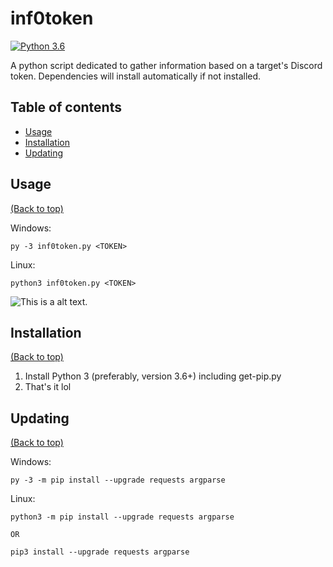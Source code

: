 # inf0token

[![Python 3.6](https://img.shields.io/badge/Python-3.6-blue.svg)](https://www.python.org/download/releases/3.0/)

A python script dedicated to gather information based on a target's Discord token. Dependencies will install automatically if not installed. 

## Table of contents

- [Usage](#usage)
- [Installation](#installation)
- [Updating](#updating)

## Usage

[(Back to top)](#table-of-contents)

Windows:
```
py -3 inf0token.py <TOKEN>
```

Linux:
```
python3 inf0token.py <TOKEN>
```


![This is a alt text.](https://www.nicepng.com/png/detail/146-1466328_527-images-about-anime-manga-png.png "ily <3")

## Installation

[(Back to top)](#table-of-contents)

1. Install Python 3 (preferably, version 3.6+) including get-pip.py
2. That's it lol

## Updating

[(Back to top)](#table-of-contents)

Windows:
```
py -3 -m pip install --upgrade requests argparse
```

Linux:
```
python3 -m pip install --upgrade requests argparse

OR

pip3 install --upgrade requests argparse
```
